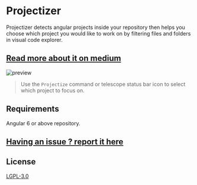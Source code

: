 # Projectizer

Projectizer detects angular projects inside your repository then helps you choose which project you would like to work on by filtering files and folders in visual code explorer.
## [Read more about it on medium](https://medium.com/@msekni.bilel/in-the-world-of-monorepos-11a7fe8ef80a)

![preview](https://github.com/mseknibilel/projectizer/raw/master/assets/feature.gif)

> Use the `Projectize` command or telescope status bar icon to select which project to focus on.

## Requirements

Angular 6 or above repository.

## [Having an issue ? report it here](https://github.com/mseknibilel/projectizer/issues)

## License

[LGPL-3.0](https://www.gnu.org/licenses/lgpl-3.0.fr.html)
